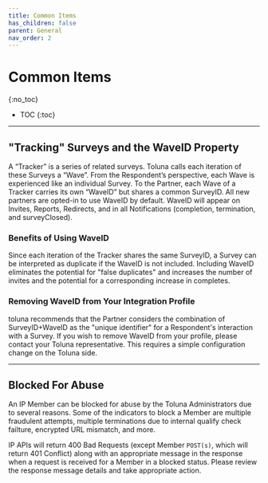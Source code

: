 ```yaml
---
title: Common Items
has_children: false
parent: General
nav_order: 2
---
```


# Common Items
{:no_toc}


* TOC
{:toc}

---

## "Tracking" Surveys and the WaveID Property

A “Tracker” is a series of related surveys. Toluna calls each iteration of these Surveys a “Wave”. From the Respondent’s perspective, each Wave is experienced like an individual Survey. To the Partner, each Wave of a Tracker carries its own “WaveID” but shares a common SurveyID. All new partners are opted-in to use WaveID by default. WaveID will appear on Invites, Reports, Redirects, and in all Notifications (completion, termination, and surveyClosed).

### Benefits of Using WaveID

Since each iteration of the Tracker shares the same SurveyID, a Survey can be interpreted as duplicate if the WaveID is not included. Including WaveID eliminates the potential for "false duplicates" and increases the number of invites and the potential for a corresponding increase in completes.

### Removing WaveID from Your Integration Profile

toluna recommends that the Partner considers the combination of SurveyID+WaveID as the "unique identifier" for a Respondent's interaction with a Survey. If you wish to remove WaveID from your profile, please contact your Toluna representative. This requires a simple configuration change on the Toluna side.

---

## Blocked For Abuse

An IP Member can be blocked for abuse by the Toluna Administrators due to several reasons. Some of the indicators to block a Member are multiple fraudulent attempts, multiple terminations due to internal qualify check failture, encrypted URL mismatch, and more.

IP APIs will return 400 Bad Requests (except Member ```POST(s)```, which will return 401 Conflict) along with an appropriate message in the response when a request is received for a Member in a blocked status. Please review the response message details and take appropriate action.

